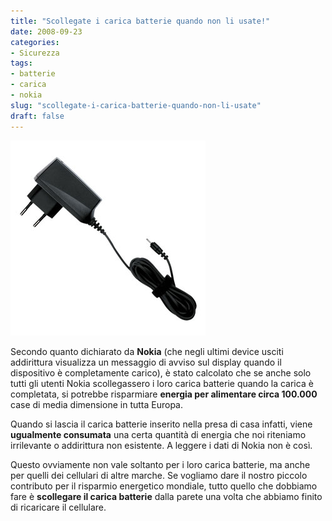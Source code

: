 ```yaml
---
title: "Scollegate i carica batterie quando non li usate!"
date: 2008-09-23
categories: 
- Sicurezza
tags: 
- batterie
- carica
- nokia
slug: "scollegate-i-carica-batterie-quando-non-li-usate"
draft: false
---
```


[![nokia charger](nokia_charger.jpg)]()

Secondo quanto dichiarato da **Nokia** (che negli ultimi device usciti
addirittura visualizza un messaggio di avviso sul display quando il
dispositivo è completamente carico), è stato calcolato che se anche solo
tutti gli utenti Nokia scollegassero i loro carica batterie quando la
carica è completata, si potrebbe risparmiare **energia per alimentare
circa 100.000** case di media dimensione in tutta Europa.

Quando si lascia il carica batterie inserito nella presa di casa
infatti, viene **ugualmente consumata** una certa quantità di energia
che noi riteniamo irrilevante o addirittura non esistente. A leggere i
dati di Nokia non è così.

Questo ovviamente non vale soltanto per i loro carica batterie, ma anche
per quelli dei cellulari di altre marche. Se vogliamo dare il nostro
piccolo contributo per il risparmio energetico mondiale, tutto quello
che dobbiamo fare è **scollegare il carica batterie** dalla parete una
volta che abbiamo finito di ricaricare il cellulare.

